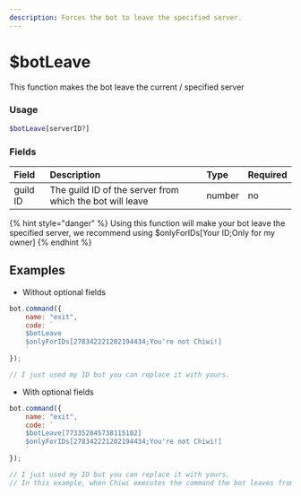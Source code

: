```yaml
---
description: Forces the bot to leave the specified server.
---
```


# $botLeave

This function makes the bot leave the current / specified server

### Usage 
```php
$botLeave[serverID?]
```


### Fields

| Field | Description | Type | Required |
| :--- | :--- | :--- | :--- |
| guild ID | The guild ID of the server from which the bot will leave | number | no |


{% hint style="danger" %}
Using this function will make your bot leave the specified server, we recommend using $onlyForIDs\[Your ID;Only for my owner\]
{% endhint %}

## Examples

- Without optional fields

```javascript
bot.command({
    name: "exit",
    code: `
    $botLeave
    $onlyForIDs[278342221202194434;You're not Chiwi!]
    `
});

// I just used my ID but you can replace it with yours.
```

- With optional fields

```javascript
bot.command({
    name: "exit",
    code: `
    $botLeave[773352845738115102] 
    $onlyForIDs[278342221202194434;You're not Chiwi!]
    `
});

// I just used my ID but you can replace it with yours.
// In this example, when Chiwi executes the command the bot leaves from the Akarui Development server.
```



